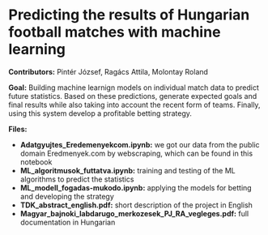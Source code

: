 # Predicting the results of Hungarian football matches with machine learning

**Contributors:** Pintér József, Ragács Attila, Molontay Roland

**Goal:** Building machine learnign models on individual match data to predict future statistics. Based on these predictions, generate expected goals and final results while also taking into account the recent form of teams. Finally, using this system develop a profitable betting strategy.

**Files:**

- **Adatgyujtes_Eredemenyekcom.ipynb:** we got our data from the public domain Eredmenyek.com by webscraping, which can be found in this notebook
- **ML_algoritmusok_futtatva.ipynb:** training and testing of the ML algorithms to predict the statistics
- **ML_modell_fogadas-mukodo.ipynb:** applying the models for betting and developing the strategy
- **TDK_abstract_english.pdf:** short description of the project in English
- **Magyar_bajnoki_labdarugo_merkozesek_PJ_RA_vegleges.pdf:** full documentation in Hungarian
